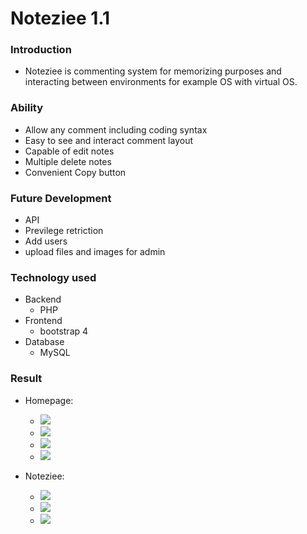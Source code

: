 # Noteziee 1.1

### Introduction
- Noteziee is commenting system for memorizing purposes and interacting between environments for example OS with virtual OS.

### Ability
- Allow any comment including coding syntax
- Easy to see and interact comment layout
- Capable of edit notes
- Multiple delete notes
- Convenient Copy button

### Future Development
- API
- Previlege retriction
- Add users
- upload files and images for admin

### Technology used
- Backend
    - PHP
- Frontend
    - bootstrap 4
- Database
    - MySQL

### Result
- Homepage:
    - ![](https://i.imgur.com/KBEp8q0.png)
    - ![](https://i.imgur.com/mjYJBGU.png)
    - ![](https://i.imgur.com/DPfy0wt.png)
    - ![](https://i.imgur.com/CHoqH0X.png)

- Noteziee:
    - ![](https://i.imgur.com/eUjzJfh.png)
    - ![](https://i.imgur.com/RIws1LN.png)
    - ![](https://i.imgur.com/hE1HwZo.png)

  

